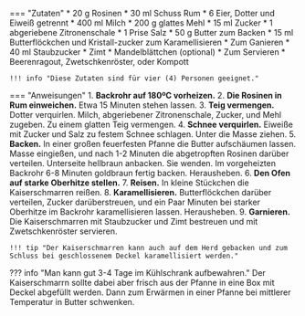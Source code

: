 === "Zutaten"
    * 20 g Rosinen
    * 30 ml Schuss Rum
    * 6 Eier, Dotter und Eiweiß getrennt
    * 400 ml Milch
    * 200 g glattes Mehl
    * 15 ml Zucker
    * 1 abgeriebene Zitronenschale
    * 1 Prise Salz
    * 50 g Butter zum Backen
    * 15 ml Butterflöckchen und Kristall-zucker zum Karamellisieren
    * Zum Ganieren
        * 40 ml Staubzucker
        * Zimt
        * Mandelblättchen (optional)
    * Zum Servieren
        * Beerenragout, Zwetschkenröster, oder Kompott

    !!! info "Diese Zutaten sind für vier (4) Personen geeignet."

=== "Anweisungen"
    1. **Backrohr auf 180ºC vorheizen.**
    2. **Die Rosinen in Rum einweichen.** Etwa 15 Minuten stehen lassen.
    3. **Teig vermengen.** Dotter verquirlen. Milch, abgeriebener Zitronenschale, Zucker, und Mehl zugeben. Zu einem glatten Teig vermengen.
    4. **Schnee verquirlen.** Eiweiße mit Zucker und Salz zu festem Schnee schlagen. Unter die Masse ziehen.
    5. **Backen.** In einer großen feuerfesten Pfanne die Butter aufschäumen lassen. Masse eingießen, und nach 1-2 Minuten die abgetropften Rosinen darüber verteilen. Unterseite hellbraun anbacken. Sie wenden. Im vorgeheizten Backrohr 6-8 Minuten goldbraun fertig backen. Herausheben.
    6. **Den Ofen auf starke Oberhitze stellen.**
    7. **Reisen.** In kleine Stückchen die Kaiserschmarren reißen.
    8. **Karamellisieren.** Butterflöckchen darüber verteilen, Zucker darüberstreuen, und ein Paar Minuten bei starker Oberhitze im Backrohr karamellisieren lassen. Herausheben.
    9. **Garnieren.** Die Kaiserschmarren mit Staubzucker und Zimt bestreuen und mit Zwetschkenröster servieren.

    !!! tip "Der Kaiserschmarren kann auch auf dem Herd gebacken und zum Schluss bei geschlossenem Deckel karamellisiert werden."

??? info "Man kann gut 3-4 Tage im Kühlschrank aufbewahren."
    Der Kaiserschmarrn sollte dabei aber frisch aus der Pfanne in eine Box mit Deckel abgefüllt werden. Dann zum Erwärmen in einer Pfanne bei mittlerer Temperatur in Butter schwenken.

[^gutekueche_omas]:
    ["Omas Kaiserschmarren."](https://www.gutekueche.at/omas-kaiserschmarren-rezept-4327)
    *Gute Kueche.*
    25 Februar 2015.
[^gutekueche_wiener]:
    ["Wiener Kaiserschmarrn."](https://www.gutekueche.at/wiener-kaiserschmarrn-rezept-847)
    *Gute Kueche.*
    25 Februar 2015.
[^wagner]:
    Wagner, Renate.
    ["Kaiserschmarren."](https://www.austria.info/de/aktivitaeten/essen-und-trinken/oesterreichische-kueche/rezepte-aus-oesterreich/kaiserschmarren)
    *austria.info.*
    13 August 2020.
